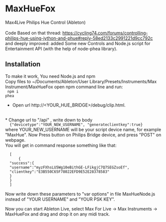 # MaxHueFox<br>
 Max4Live Philips Hue Control (Ableton)
<br><br>
Code Based on that thread: https://cycling74.com/forums/controlling-philips-hue-using-jython-and-phue#reply-58ed2133c2991221d9cc792c
<br>and deeply improved: added Some new Controls and Node.js script for Entertainment API (with the help of node-phea library).


## Installation<br>
To make it work, You need Node.js and npm<br>
Copy files to ~/Documents/Ableton/User Library/Presets/Instruments/Max Instrument/MaxHueFox
open npm command line and run:
<br>
<code>
npm i phea 
</code>
<br>
* Open url http://<YOUR_HUE_BRIDGE>/debug/clip.html.
<br>
* Change url to "/api" , write down to body 
<code>
  {"devicetype":"YOUR_NEW_USERNAME", "generateclientkey":true}  
</code>
  where YOUR_NEW_USERNAME will be your script device name, for example "MaxHue". Now Press button on Philips Bridge device, and press "POST" on webpage.
  <br>
  You will get in command response something like that:
  <br>
  <code>
  [
      {
  "success":{ 
  "username":"myzFXhsLU5Wg10eBithGE-LFikgjC7Q7SEGZsoEf",
  "clientkey":"E3B550C65F78022EFD9E52E28378583"
  }
  }
  ]
  </code>
  <br>
  Now write down these parameters to "var options" in file MaxHueNode.js instead of "YOUR USERNAME" and "YOUR PSK KEY".
<br>


Now you can start Ableton Live, select Max For Live -> Max Instruments -> MaxHueFox and drag and drop it on any midi track.

